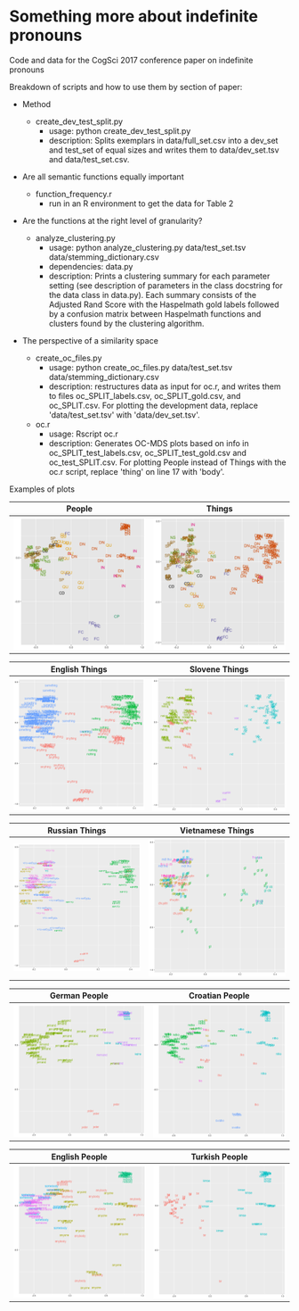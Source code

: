 # Something more about indefinite pronouns
Code and data for the CogSci 2017 conference paper on indefinite pronouns

Breakdown of scripts and how to use them by section of paper:

* Method
	- create_dev_test_split.py
		- usage: python create_dev_test_split.py
		- description: Splits exemplars in data/full_set.csv into a dev_set and test_set of equal sizes and writes them to data/dev_set.tsv and data/test_set.csv.
		
* Are all semantic functions equally important
	- function_frequency.r
		- run in an R environment to get the data for Table 2

* Are the functions at the right level of granularity?
	- analyze_clustering.py
		- usage: python analyze_clustering.py data/test_set.tsv data/stemming_dictionary.csv
		- dependencies: data.py
		- description: Prints a clustering summary for each parameter setting (see description of parameters in the class docstring for the data class in data.py). Each summary consists of the Adjusted Rand Score with the Haspelmath gold labels followed by a confusion matrix between Haspelmath functions and clusters found by the clustering algorithm.

* The perspective of a similarity space
	- create_oc_files.py
		- usage: python create_oc_files.py data/test_set.tsv data/stemming_dictionary.csv
		- description: restructures data as input for oc.r, and writes them to files oc_SPLIT_labels.csv, oc_SPLIT_gold.csv, and oc_SPLIT.csv. For plotting the development data, replace 'data/test_set.tsv' with 'data/dev_set.tsv'. 
	- oc.r
		- usage: Rscript oc.r
		- description: Generates OC-MDS plots based on info in oc_SPLIT_test_labels.csv, oc_SPLIT_test_gold.csv and oc_test_SPLIT.csv. For plotting People instead of Things with the oc.r script, replace 'thing' on line 17 with 'body'.
	
Examples of plots

People                                                 |  Things
:-----------------------------------------------------:|:------------------------------------------------------:
![](/plots/onto=body_dim=2_oc_SPLIT_test_annotations.png)  |  ![](/plots/onto=thing_dim=2_oc_SPLIT_test_annotations.png)

English Things                                        |  Slovene Things
:---------------------------------------------:|:---------------------------------------------:
![](/plots/onto=thing_dim=2_oc_SPLIT_test_en.png)  |  ![](/plots/onto=thing_dim=2_oc_SPLIT_test_sl.png)

Russian Things                                        |  Vietnamese Things
:---------------------------------------------:|:---------------------------------------------:
![](/plots/onto=thing_dim=2_oc_SPLIT_test_ru.png)  |  ![](/plots/onto=thing_dim=2_oc_SPLIT_test_vi.png)

German People                                        |  Croatian People
:---------------------------------------------:|:---------------------------------------------:
![](/plots/onto=body_dim=2_oc_SPLIT_test_de.png)  |  ![](/plots/onto=body_dim=2_oc_SPLIT_test_hr.png)

English People                                        |  Turkish People
:---------------------------------------------:|:---------------------------------------------:
![](/plots/onto=body_dim=2_oc_SPLIT_test_en.png)  |  ![](/plots/onto=body_dim=2_oc_SPLIT_test_tr.png)

	
